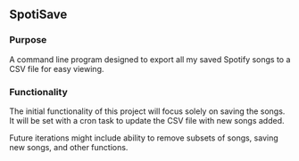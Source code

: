 ## SpotiSave

### Purpose

A command line program designed to export all my saved Spotify songs to a CSV file for easy viewing.

### Functionality

The initial functionality of this project will focus solely on saving the songs. It will be set with a cron task to update the CSV file with new songs added.

Future iterations might include ability to remove subsets of songs, saving new songs, and other functions. 